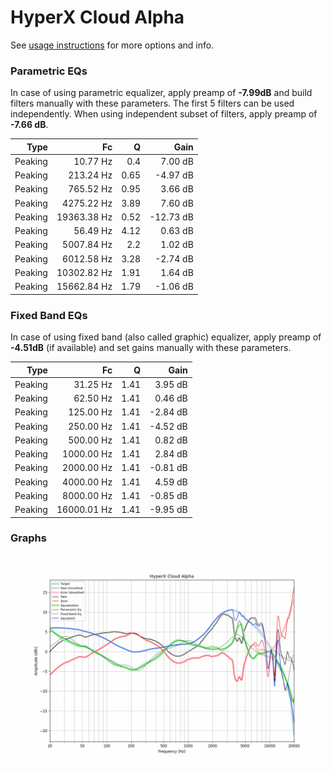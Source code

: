# HyperX Cloud Alpha
See [usage instructions](https://github.com/jaakkopasanen/AutoEq#usage) for more options and info.

### Parametric EQs
In case of using parametric equalizer, apply preamp of **-7.99dB** and build filters manually
with these parameters. The first 5 filters can be used independently.
When using independent subset of filters, apply preamp of **-7.66 dB**.

| Type    | Fc          |    Q | Gain      |
|--------:|------------:|-----:|----------:|
| Peaking | 10.77 Hz    | 0.4  | 7.00 dB   |
| Peaking | 213.24 Hz   | 0.65 | -4.97 dB  |
| Peaking | 765.52 Hz   | 0.95 | 3.66 dB   |
| Peaking | 4275.22 Hz  | 3.89 | 7.60 dB   |
| Peaking | 19363.38 Hz | 0.52 | -12.73 dB |
| Peaking | 56.49 Hz    | 4.12 | 0.63 dB   |
| Peaking | 5007.84 Hz  | 2.2  | 1.02 dB   |
| Peaking | 6012.58 Hz  | 3.28 | -2.74 dB  |
| Peaking | 10302.82 Hz | 1.91 | 1.64 dB   |
| Peaking | 15662.84 Hz | 1.79 | -1.06 dB  |

### Fixed Band EQs
In case of using fixed band (also called graphic) equalizer, apply preamp of **-4.51dB**
(if available) and set gains manually with these parameters.

| Type    | Fc          |    Q | Gain     |
|--------:|------------:|-----:|---------:|
| Peaking | 31.25 Hz    | 1.41 | 3.95 dB  |
| Peaking | 62.50 Hz    | 1.41 | 0.46 dB  |
| Peaking | 125.00 Hz   | 1.41 | -2.84 dB |
| Peaking | 250.00 Hz   | 1.41 | -4.52 dB |
| Peaking | 500.00 Hz   | 1.41 | 0.82 dB  |
| Peaking | 1000.00 Hz  | 1.41 | 2.84 dB  |
| Peaking | 2000.00 Hz  | 1.41 | -0.81 dB |
| Peaking | 4000.00 Hz  | 1.41 | 4.59 dB  |
| Peaking | 8000.00 Hz  | 1.41 | -0.85 dB |
| Peaking | 16000.01 Hz | 1.41 | -9.95 dB |

### Graphs
![](./HyperX%20Cloud%20Alpha.png)